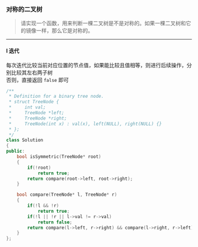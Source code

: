### 对称的二叉树

> 请实现一个函数，用来判断一棵二叉树是不是对称的。如果一棵二叉树和它的镜像一样，那么它是对称的。  

----------

#### I 迭代

每次迭代比较当前对应位置的节点值，如果能比较且值相等，则进行后续操作，分别比较其左右两子树  
否则，直接返回 `false` 即可  

```cpp
/**
 * Definition for a binary tree node.
 * struct TreeNode {
 *     int val;
 *     TreeNode *left;
 *     TreeNode *right;
 *     TreeNode(int x) : val(x), left(NULL), right(NULL) {}
 * };
 */
class Solution 
{
public:
    bool isSymmetric(TreeNode* root) 
    {
        if(!root)
            return true;
        return compare(root->left, root->right);
    }

    bool compare(TreeNode* l, TreeNode* r)
    {
        if(!l && !r)
            return true;
        if(!l || !r || l->val != r->val)
            return false;
        return compare(l->left, r->right) && compare(l->right, r->left);
    }
};
```
